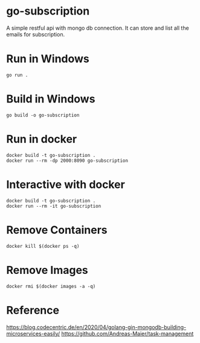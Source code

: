 # go-subscription
A simple restful api with mongo db connection. It can store and list all the emails for subscription.

# Run in Windows
```
go run .
```

# Build in Windows
```
go build -o go-subscription
```

# Run in docker
```
docker build -t go-subscription .
docker run --rm -dp 2000:8090 go-subscription
```

# Interactive with docker
```
docker build -t go-subscription .
docker run --rm -it go-subscription
```

# Remove Containers
```
docker kill $(docker ps -q)
```

# Remove Images
```
docker rmi $(docker images -a -q)
```

# Reference
https://blog.codecentric.de/en/2020/04/golang-gin-mongodb-building-microservices-easily/
https://github.com/Andreas-Maier/task-management